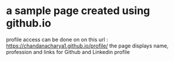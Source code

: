 # a sample page created using github.io
profile access can be done on on this url : https://chandanacharya1.github.io/profile/
the page displays name, profession and links for Github and Linkedin profile
